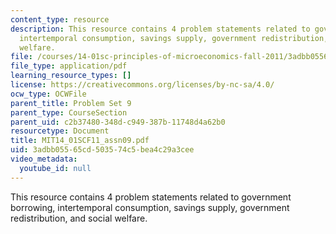 ```yaml
---
content_type: resource
description: This resource contains 4 problem statements related to government borrowing,
  intertemporal consumption, savings supply, government redistribution, and social
  welfare.
file: /courses/14-01sc-principles-of-microeconomics-fall-2011/3adbb05565cd503574c5bea4c29a3cee_MIT14_01SCF11_assn09.pdf
file_type: application/pdf
learning_resource_types: []
license: https://creativecommons.org/licenses/by-nc-sa/4.0/
ocw_type: OCWFile
parent_title: Problem Set 9
parent_type: CourseSection
parent_uid: c2b37480-348d-c949-387b-11748d4a62b0
resourcetype: Document
title: MIT14_01SCF11_assn09.pdf
uid: 3adbb055-65cd-5035-74c5-bea4c29a3cee
video_metadata:
  youtube_id: null
---
```

This resource contains 4 problem statements related to government borrowing, intertemporal consumption, savings supply, government redistribution, and social welfare.